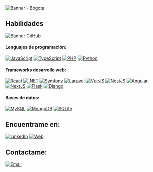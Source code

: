 ![Banner - Bogota](https://github.com/user-attachments/assets/771d9394-9b77-4d73-819d-28c78d3d6808)

## Habilidades
![Banner GitHub](https://github.com/user-attachments/assets/7daf21eb-63e8-432b-8bcb-a6a543840846)
#### Lenguajes de programación:
[![JavaScript](https://img.shields.io/badge/JavaScript-F7DF1E?style=for-the-badge&logo=javascript&logoColor=white&labelColor=101010)]()
[![TypeScript](https://img.shields.io/badge/TypeScript-3178C6?style=for-the-badge&logo=javascript&logoColor=white&labelColor=101010)]()
[![PHP](https://img.shields.io/badge/PHP-777BB4?style=for-the-badge&logo=php&logoColor=white&labelColor=101010)]()
[![Python](https://img.shields.io/badge/Python-3776AB?style=for-the-badge&logo=python&logoColor=white&labelColor=101010)]()
#### Frameworks desarrollo web:
[![React](https://img.shields.io/badge/React-61DAFB?style=for-the-badge&logo=react&logoColor=white&labelColor=101010)]()
[![.NET](https://img.shields.io/badge/.Net-FFFFFF?style=for-the-badge&logo=.net&logoColor=white&labelColor=101010)]()
[![Symfony](https://img.shields.io/badge/Symfony-000000?style=for-the-badge&logo=symfony&logoColor=white&labelColor=101010)]()
[![Laravel](https://img.shields.io/badge/Laravel-FF2D20?style=for-the-badge&logo=laravel&logoColor=white&labelColor=101010)]()
[![VueJS](https://img.shields.io/badge/Vue.JS-4FC08D?style=for-the-badge&logo=Vue.js&logoColor=white&labelColor=101010)]()
[![NestJS](https://img.shields.io/badge/NestJS-E0234E?style=for-the-badge&logo=nestjs&logoColor=white&labelColor=101010)]()
[![Angular](https://img.shields.io/badge/Angular-DD0031?style=for-the-badge&logo=angular&logoColor=white&labelColor=101010)]()
[![NextJS](https://img.shields.io/badge/NextJS-000000?style=for-the-badge&logo=next.js&logoColor=white&labelColor=101010)]()
[![Flask](https://img.shields.io/badge/Flask-000000?style=for-the-badge&logo=flask&logoColor=white&labelColor=101010)]()
[![Django](https://img.shields.io/badge/Django-092E20?style=for-the-badge&logo=django&logoColor=white&labelColor=101010)]()
#### Bases de datos:
[![MySQL](https://img.shields.io/badge/MySQL-4479A1?style=for-the-badge&logo=mysql&logoColor=white&labelColor=101010)]()
[![MongoDB](https://img.shields.io/badge/MongoDB-47A248?style=for-the-badge&logo=mongodb&logoColor=white&labelColor=101010)]()
[![SQLite](https://img.shields.io/badge/SQLite-003B57?style=for-the-badge&logo=sqlite&logoColor=white&labelColor=101010)]()

## Encuentrame en:
[![LinkedIn](https://img.shields.io/badge/LinkedIn-JuanSDev-0A66C2?style=for-the-badge&logo=linkedin&logoColor=white&labelColor=101010)](https://www.linkedin.com/in/JuanSDev/)
[![Web](https://img.shields.io/badge/Mi_Portafolio-www.juansdev.com-14a1f0?style=for-the-badge&logo=dev.to&logoColor=white&labelColor=101010)](https://www.juansdev.com/)

## Contactame:
[![Email](https://img.shields.io/badge/juansdev72@gmail.com-Mi_correo_laboral-D14836?style=for-the-badge&logo=gmail&logoColor=white&labelColor=101010)](mailto:juansdev@gmail.com)